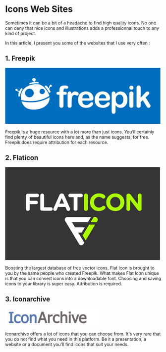 # Icons Web Sites

Sometimes it can be a bit of a headache to find high quality icons. No one can deny that nice icons and illustrations adds a professionnal touch to any kind of project.

In this article, I present you some of the websites that I use very often :

## 1. Freepik

[![](./logo-1.png)](https://freepik.com)

Freepik is a huge resource with a lot more than just icons. You’ll certainly find plenty of beautiful icons here and, as the name suggests, for free. Freepik does require attribution for each resource.

## 2. Flaticon

[![](./logo-2.png)](https://www.flaticon.com/)

Boosting the largest database of free vector icons, Flat Icon is brought to you by the same people who created Freepik. What makes Flat Icon unique is that you can convert icons into a downloadable font. Choosing and saving icons to your library is super easy. Attribution is required.

## 3. Iconarchive

[![](./logo-3.png)](http://www.iconarchive.com/)

Iconarchive offers a lot of icons that you can choose from. It's very rare that you do not find what you need in this platform. Be it a presentation, a website or a document you'll find icons that suit your needs.







